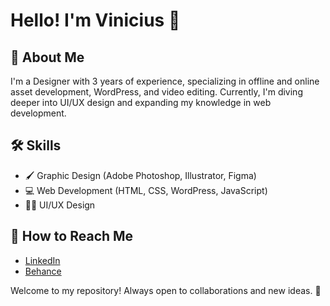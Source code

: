 # Hello! I'm Vinicius 👋

## 🌟 About Me
I'm a Designer with 3 years of experience, specializing in offline and online asset development, WordPress, and video editing. Currently, I'm diving deeper into UI/UX design and expanding my knowledge in web development.

## 🛠️ Skills
- 🖌️ Graphic Design (Adobe Photoshop, Illustrator, Figma)
- 💻 Web Development (HTML, CSS, WordPress, JavaScript)
- 👨‍💻 UI/UX Design


## 📢 How to Reach Me
- [LinkedIn](https://www.linkedin.com/in/viniciusaraujo12/)
- [Behance](https://www.behance.net/viniciusaraujo1)

Welcome to my repository! Always open to collaborations and new ideas. 🌟

